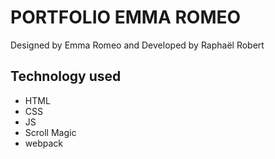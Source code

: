 # **PORTFOLIO EMMA ROMEO**
Designed by Emma Romeo and Developed by Raphaël Robert


## Technology used

 - HTML
 - CSS
 - JS
 - Scroll Magic
 - webpack


